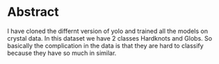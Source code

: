 # Abstract

I have cloned the differnt version of yolo and trained all the models on crystal data.
In this dataset we have 2 classes Hardknots and Globs.
So basically the complication in the data is that they are hard to classify because they have so much in similar.
